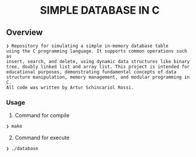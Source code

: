 <h1 align="center">SIMPLE DATABASE IN C</h1>

## Overview

<code>❯ Repository for simulating a simple in-memory database table using the C programming language. It supports common operations such as insert, search, and delete, using dynamic data structures like binary tree, doubly linked list and array list. This project is intended for educational purposes, demonstrating fundamental concepts of data structure manipulation, memory management, and modular programming in C. All code was written by Artur Schincariol Rossi.</code>

### Usage

1. Command for compile

```sh
❯ make
```

2. Command for execute

```sh
❯ ./database
```
